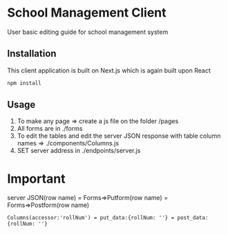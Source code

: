 # School Management Client

User basic editing guide for school management system

## Installation

This client application is built on Next.js which is again built upon React

```bash
npm install
```

## Usage

1. To make any page => create a js file on the folder /pages
2. All forms are in ./forms
3. To edit the tables and edit the server JSON response with table column names => ./components/Columns.js
4. SET server address in ./endpoints/server.js

# Important

server JSON(row name) = Forms=>Putform(row name) = Forms=>Postform(row name)

```
Columns(accessor:'rollNum') = put_data:{rollNum: ''} = post_data:{rollNum: ''}
```


